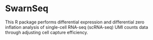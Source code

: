 # SwarnSeq
This R package performs differential expression and differential zero inflation analysis of single-cell RNA-seq (scRNA-seq) UMI counts data through adjusting cell capture efficiency.
